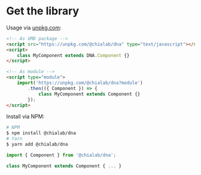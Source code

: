 # Get the library

Usage via [unpkg.com](https://unpkg.com/):
```html
<!-- As UMD package -->
<script src="https://unpkg.com/@chialab/dna" type="text/javascript"></script>
<script>
    class MyComponent extends DNA.Component {}
</script>

<!-- As module -->
<script type="module">
    import('https://unpkg.com/@chialab/dna?module')
        .then(({ Component }) => {
            class MyComponent extends Component {}
        });
</script>
```

Install via NPM:
```sh
# NPM
$ npm install @chialab/dna
# Yarn
$ yarn add @chialab/dna
```

```ts
import { Component } from '@chialab/dna';

class MyComponent extends Component { ... }
```
